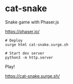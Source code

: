 # cat-snake
Snake game with Phaser.js

https://phaser.io/

```
# Deploy
surge html cat-snake.surge.sh

# Start dev server
python3 -m http.server
```

Play!

https://cat-snake.surge.sh/
